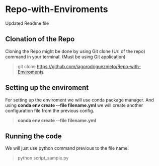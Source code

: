 # Repo-with-Enviroments
Updated Readme file

## Clonation of the Repo 
Cloning the Repo might be done by using Git clone (Url of the repo) command in your terminal. (Must be using Git application)
 > git clone https://github.com/iagorodrigueznieto/Repo-with-Enviroments


## Setting up the enviroment
For setting up the enviroment we will use conda package manager. 
And using **conda env create --file filename.yml** we will create another configuration file from the previous config.
 > **conda env create --file filename.yml**

## Running the code
We will just use python command previous to the file name.  
 > python script_sample.py

